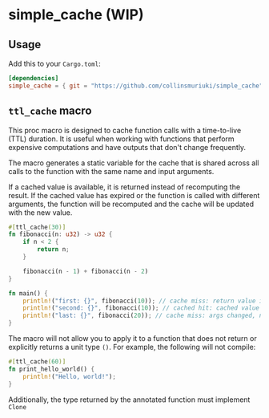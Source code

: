 # simple_cache (WIP)

## Usage
Add this to your `Cargo.toml`:

```toml
[dependencies]
simple_cache = { git = "https://github.com/collinsmuriuki/simple_cache" }
```

## `ttl_cache` macro

This proc macro is designed to cache function calls with a time-to-live (TTL) duration. 
It is useful when working with functions that perform expensive computations and have
outputs that don't change frequently.

The macro generates a static variable for the cache that is shared across all calls to 
the function with the same name and input arguments. 

If a cached value is available, it is returned instead of recomputing the result. 
If the cached value has expired or the function is called with different arguments,
the function will be recomputed and the cache will be updated with the new value.


```rs
#[ttl_cache(30)]
fn fibonacci(n: u32) -> u32 {
    if n < 2 {
        return n;
    }

    fibonacci(n - 1) + fibonacci(n - 2)
}

fn main() {
    println!("first: {}", fibonacci(10)); // cache miss: return value is cached
    println!("second: {}", fibonacci(10)); // cached hit: cached value is returned
    println!("last: {}", fibonacci(20)); // cache miss: args changed, new result is cached
}
```

The macro will not allow you to apply it to a function that does not return or explicitly 
returns a unit type `()`. For example, the following will not compile:

```rs
#[ttl_cache(60)]
fn print_hello_world() {
    println!("Hello, world!");
}
```

Additionally, the type returned by the annotated function must implement `Clone`